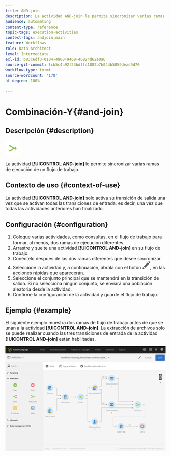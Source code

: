 ```yaml
---
title: AND-join
description: La actividad AND-join le permite sincronizar varias ramas de ejecución de un flujo de trabajo.
audience: automating
content-type: reference
topic-tags: execution-activities
context-tags: andjoin,main
feature: Workflows
role: Data Architect
level: Intermediate
exl-id: b03c6df3-0104-4900-9468-46824d62e0a6
source-git-commit: fcb5c4a92f23bdffd1082b7b044b5859dead9d70
workflow-type: tm+mt
source-wordcount: '178'
ht-degree: 100%

---
```


# Combinación-Y{#and-join}

## Descripción {#description}

![](assets/and_join.png)

La actividad **[!UICONTROL AND-join]** le permite sincronizar varias ramas de ejecución de un flujo de trabajo.

## Contexto de uso {#context-of-use}

La actividad **[!UICONTROL AND-join]** solo activa su transición de salida una vez que se activan todas las transiciones de entrada; es decir, una vez que todas las actividades anteriores han finalizado.

## Configuración {#configuration}

1. Coloque varias actividades, como consultas, en el flujo de trabajo para formar, al menos, dos ramas de ejecución diferentes.
1. Arrastre y suelte una actividad **[!UICONTROL AND-join]** en su flujo de trabajo.
1. Conéctelo después de las dos ramas diferentes que desee sincronizar.
1. Seleccione la actividad y, a continuación, ábrala con el botón ![](assets/edit_darkgrey-24px.png), en las acciones rápidas que aparecerán.
1. Seleccione el conjunto principal que se mantendrá en la transición de salida. Si no selecciona ningún conjunto, se enviará una población aleatoria desde la actividad.
1. Confirme la configuración de la actividad y guarde el flujo de trabajo.

## Ejemplo {#example}

El siguiente ejemplo muestra dos ramas de flujo de trabajo antes de que se unan a la actividad **[!UICONTROL AND-join]**. La extracción de archivos solo se puede realizar cuando las tres transiciones de entrada de la actividad **[!UICONTROL AND-join]** están habilitadas.

![](assets/wkf_and-join_example.png)

